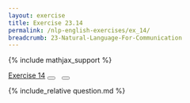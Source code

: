 ```yaml
---
layout: exercise
title: Exercise 23.14
permalink: /nlp-english-exercises/ex_14/
breadcrumb: 23-Natural-Language-For-Communication
---
```


{% include mathjax_support %}

<div class="card">
<div class="card-header p-2">
<a href='#' class="p-2">Exercise 14</a>
<button type="button" class="btn btn-dark float-right" title="Solve this Exercise" onclick="solve('ex23.14');" href="#"><i id="ex23.14" class="fas fa-pen" style="color:white"></i></button>
<a class="edit_question" href="#"><button type="button" class="btn btn-dark float-right" title="Edit this Question"  style="margin-left:10px; margin-right:10px;" onclick="edit('ex23.14');" href="#"><i id="ex23.14" class="far fa-edit" style="color:white"></i></button></a>
</div>
<div class="card-body">
<p class="card-text">{% include_relative question.md %}</p>
</div>
</div>
<br>

